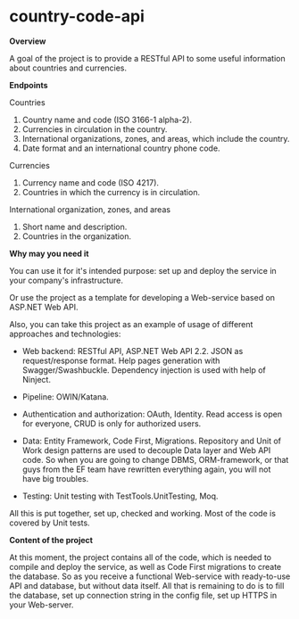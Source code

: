 # country-code-api
**Overview**

A goal of the project is to provide a RESTful API to some useful information about countries and currencies.


**Endpoints**

Countries
1) Country name and code (ISO 3166-1 alpha-2).
2) Currencies in circulation in the country.
3) International organizations, zones, and areas, which include the country.
4) Date format and an international country phone code.

Currencies
1) Currency name and code (ISO 4217).
2) Countries in which the currency is in circulation.

International organization, zones, and areas
1) Short name and description.
2) Countries in the organization.


**Why may you need it**

You can use it for it's intended purpose: set up and deploy the service in your company's infrastructure.


Or use the project as a template for developing a Web-service based on ASP.NET Web API.


Also, you can take this project as an example of usage of different approaches and technologies:

* Web backend: RESTful API, ASP.NET Web API 2.2. JSON as request/response format. Help pages generation with 
Swagger/Swashbuckle. Dependency injection is used with help of Ninject.

* Pipeline: OWIN/Katana.

* Authentication and authorization: OAuth, Identity. Read access is open for everyone, CRUD is only for 
authorized users.

* Data: Entity Framework, Code First, Migrations. Repository and Unit of Work design patterns are used to 
decouple Data layer and Web API code. So when you are going to change DBMS, ORM-framework, or that guys 
from the EF team have rewritten everything again, you will not have big troubles.

* Testing: Unit testing with TestTools.UnitTesting, Moq. 


All this is put together, set up, checked and working. Most of the code is covered by Unit tests.


**Content of the project**

At this moment, the project contains all of the code, which is needed to compile and deploy the service, 
as well as Code First migrations to create the database. So as you receive a functional Web-service with 
ready-to-use API and database, but without data itself. All that is remaining to do is to fill the database, 
set up connection string in the config file, set up HTTPS in your Web-server.
